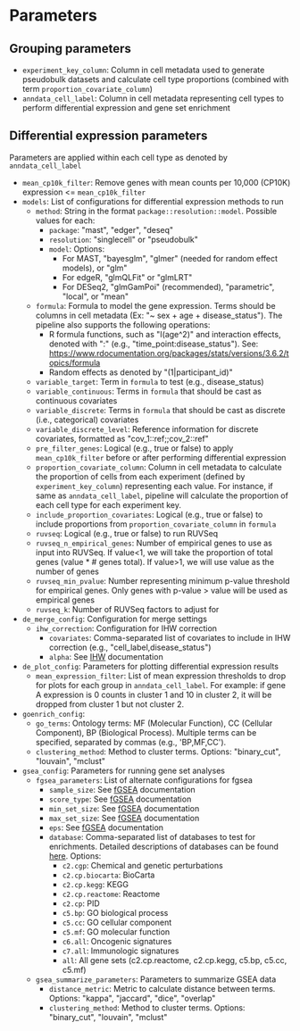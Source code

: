 
# Parameters

## Grouping parameters

- `experiment_key_column`: Column in cell metadata used to generate pseudobulk datasets and calculate cell type proportions (combined with term `proportion_covariate_column`)
- `anndata_cell_label`: Column in cell metadata representing cell types to perform differential expression and gene set enrichment

## Differential expression parameters

Parameters are applied within each cell type as denoted by `anndata_cell_label`

- `mean_cp10k_filter`: Remove genes with mean counts per 10,000 (CP10K) expression <= `mean_cp10k_filter`
- `models`: List of configurations for differential expression methods to run
  - `method`: String in the format `package::resolution::model`. Possible values for each:
    * `package`: "mast", "edger", "deseq"
    * `resolution`: "singlecell" or "pseudobulk"
    * `model`: Options:
      * For MAST, "bayesglm", "glmer" (needed for random effect models), or "glm"
      * For edgeR, "glmQLFit" or "glmLRT"
      * For DESeq2, "glmGamPoi" (recommended), "parametric", "local", or "mean"
  - `formula`: Formula to model the gene expression. Terms should be columns in cell metadata (Ex: "~ sex + age + disease_status"). The pipeline also supports the following operations:
    * R formula functions, such as "I(age^2)" and interaction effects, denoted with ":" (e.g., "time_point:disease_status"). See: https://www.rdocumentation.org/packages/stats/versions/3.6.2/topics/formula
    * Random effects as denoted by "(1|participant_id)"
  - `variable_target`: Term in `formula` to test (e.g., disease_status)
  - `variable_continuous`: Terms in `formula` that should be cast as continuous covariates
  - `variable_discrete`: Terms in `formula` that should be cast as discrete (i.e., categorical) covariates
  - `variable_discrete_level`: Reference information for discrete covariates, formatted as "cov_1::ref;;cov_2::ref"
  - `pre_filter_genes`: Logical (e.g., true or false) to apply `mean_cp10k_filter` before or after performing differential expression
  - `proportion_covariate_column`: Column in cell metadata to calculate the proportion of cells from each experiment (defined by `experiment_key_column`) representing each value. For instance, if same as `anndata_cell_label`,  pipeline will calculate the proportion of each cell type for each experiment key.
  - `include_proportion_covariates`: Logical (e.g., true or false) to include proportions from `proportion_covariate_column` in `formula`
  - `ruvseq`: Logical (e.g., true or false) to run RUVSeq
  - `ruvseq_n_empirical_genes`: Number of empirical genes to use as input into RUVSeq. If value<1, we will take the proportion of total genes (value * # genes total). If value>1, we will use value as the number of genes
  - `ruvseq_min_pvalue`: Number representing minimum p-value threshold for empirical genes. Only genes with p-value > value will be used as empirical genes
  - `ruvseq_k`: Number of RUVSeq factors to adjust for
- `de_merge_config`: Configuration for merge settings
  - `ihw_correction`: Configuration for IHW correction
    - `covariates`: Comma-separated list of covariates to include in IHW correction (e.g., "cell_label,disease_status")
    - `alpha`: See [IHW](https://www.ncbi.nlm.nih.gov/pmc/articles/PMC4930141/) documentation
- `de_plot_config`: Parameters for plotting differential expression results
  - `mean_expression_filter`: List of mean expression thresholds to drop for plots for each group in `anndata_cell_label`. For example: if gene A expression is 0 counts in cluster 1 and 10 in cluster 2, it will be dropped from cluster 1 but not cluster 2.
- `goenrich_config`:
  - `go_terms`: Ontology terms: MF (Molecular Function), CC (Cellular Component), BP (Biological Process). Multiple terms can be specified, separated by commas (e.g., 'BP,MF,CC').
  - `clustering_method`: Method to cluster terms. Options: "binary_cut", "louvain", "mclust"
- `gsea_config`: Parameters for running gene set analyses
  - `fgsea_parameters`: List of alternate configurations for fgsea
    - `sample_size`: See [fGSEA](https://www.biorxiv.org/content/10.1101/060012v3) documentation
    - `score_type`: See [fGSEA](https://www.biorxiv.org/content/10.1101/060012v3) documentation
    - `min_set_size`: See [fGSEA](https://www.biorxiv.org/content/10.1101/060012v3) documentation
    - `max_set_size`: See [fGSEA](https://www.biorxiv.org/content/10.1101/060012v3) documentation
    - `eps`: See [fGSEA](https://www.biorxiv.org/content/10.1101/060012v3) documentation
    - `database`: Comma-separated list of databases to test for enrichments. Detailed descriptions of databases can be found [here](https://www.gsea-msigdb.org/gsea/msigdb/index.jsp). Options:
      * `c2.cgp`: Chemical and genetic perturbations
      * `c2.cp.biocarta`: BioCarta
      * `c2.cp.kegg`: KEGG
      * `c2.cp.reactome`: Reactome
      * `c2.cp`: PID
      * `c5.bp`: GO biological process
      * `c5.cc`: GO cellular component
      * `c5.mf`: GO molecular function
      * `c6.all`: Oncogenic signatures
      * `c7.all`: Immunologic signatures
      * `all`: All gene sets (c2.cp.reactome, c2.cp.kegg, c5.bp, c5.cc, c5.mf)
  - `gsea_summarize_parameters`: Parameters to summarize GSEA data
    - `distance_metric`: Metric to calculate distance between terms. Options: "kappa", "jaccard", "dice", "overlap"
    - `clustering_method`: Method to cluster terms. Options: "binary_cut", "louvain", "mclust"
